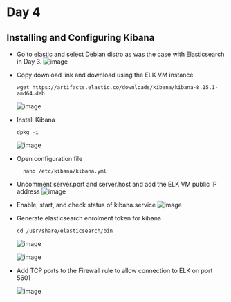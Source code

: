 # Day 4
## Installing and Configuring Kibana
- Go to <a href="https://www.elastic.co/downloads/kibana">elastic</a> and select Debian distro as was the case with Elasticsearch in Day 3.
  ![image](https://github.com/user-attachments/assets/0d11ed1f-e27e-4218-8afb-4e4ad491af10)
- Copy download link and download using the ELK VM instance

      wget https://artifacts.elastic.co/downloads/kibana/kibana-8.15.1-amd64.deb

  ![image](https://github.com/user-attachments/assets/7af324bf-2c3d-4ce0-ac0f-bd2d32eea643)
- Install Kibana

      dpkg -i

  ![image](https://github.com/user-attachments/assets/8627c278-2efd-4d56-8b68-ec7a462b9027)

- Open configuration file

        nano /etc/kibana/kibana.yml
- Uncomment server.port and server.host and add the ELK VM public IP address
![image](https://github.com/user-attachments/assets/5154093f-6dd3-40b2-9265-da4217760d9f)
 
- Enable, start, and check status of kibana.service
![image](https://github.com/user-attachments/assets/e137e17e-826d-4521-bbf3-2d5a9fc630c8)

- Generate elasticsearch enrolment token for kibana

      cd /usr/share/elasticsearch/bin
  ![image](https://github.com/user-attachments/assets/3824957f-414d-410e-922d-9d35891e0832)

  ![image](https://github.com/user-attachments/assets/a61c2f14-a094-481a-958f-3206670efb72)

- Add TCP ports to the Firewall rule to allow connection to ELK on port 5601

  ![image](https://github.com/user-attachments/assets/7df0ea81-660e-4b13-9dbf-6d473e5f79d9)

  
